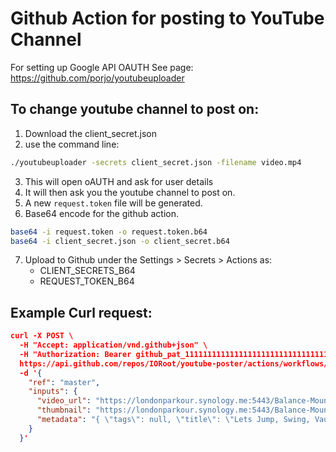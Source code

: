 # Github Action for posting to YouTube Channel

For setting up Google API OAUTH
See page: https://github.com/porjo/youtubeuploader

## To change youtube channel to post on:

1. Download the client_secret.json
2. use the command line:
```bash
./youtubeuploader -secrets client_secret.json -filename video.mp4
```
3. This will open oAUTH and ask for user details
4. It will then ask you the youtube channel to post on.
5. A new `request.token` file will be generated.
6. Base64 encode for the github action.
```bash
base64 -i request.token -o request.token.b64
base64 -i client_secret.json -o client_secret.b64
```
7. Upload to Github under the Settings > Secrets > Actions as:
    - CLIENT_SECRETS_B64
    - REQUEST_TOKEN_B64


## Example Curl request:

```json
curl -X POST \
  -H "Accept: application/vnd.github+json" \
  -H "Authorization: Bearer github_pat_11111111111111111111111111111111111111111111111111111111111111" \
  https://api.github.com/repos/IORoot/youtube-poster/actions/workflows/update_youtube_v2.yml/dispatches \
  -d '{
    "ref": "master",
    "inputs": {
      "video_url": "https://londonparkour.synology.me:5443/Balance-Mounting/Tutorial-Balancing-Mounting_1-Step-Vault-Reposition.mp4",
      "thumbnail": "https://londonparkour.synology.me:5443/Balance-Mounting/screenshots/Tutorial-Balancing-Mounting_1-Step-Vault-Reposition_1-16_9.png",
      "metadata": "{ \"tags\": null, \"title\": \"Lets Jump, Swing, Vault and Climb! Join Our Epic Parkour Class for Kids.\", \"license\": \"creativeCommon\", \"language\": \"en\", \"publishAt\": \"2024-05-08T04:56:00+00:00\", \"categoryId\": \"10\", \"embeddable\": true, \"description\": \"◣◥ Parkour Kids Classes!\\n\\nLets Jump, Swing, Vault and Climb! Join Our Epic Parkour Class for Kids.\\n\\nAttention all London Kids! Are you ready to take your abilities to the next level? Then come join our parkour class and learn to move like a ninja! \\n\\nOur expert instructor will guide you through the fundamentals of parkour, teaching you how to jump, climb, and vault over obstacles with ease. \\n\\nWith our fun and engaging classes, youll improve your fitness, build confidence, and make new friends along the way. Book now and start your parkour journey today! \\n\\n\\n\\n🟢 Saturdays 9am @Vauxhall. (6-9 age)\\n🟢 Saturdays 10:30am @Vauxhall. (10-14 age)\\n🟢 Sundays 10:30am @Canada Water. (8-14 age)\\n\\n◣◥ LONDONPARKOUR.com\\n\\n#parkour #londonparkour #parkourclass #londonsports  #London #londonsports #kidsparkour #parkour\", \"madeForKids\": false, \"privacyStatus\": \"public\", \"recordingdate\": \"2024-05-08T04:56:00+00:00\", \"publicStatsViewable\": false  }"
    }
  }'
```